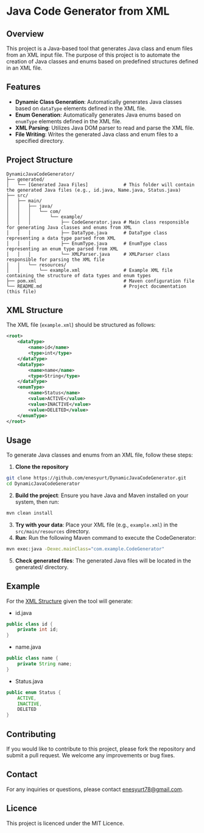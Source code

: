 # Java Code Generator from XML

## Overview

This project is a Java-based tool that generates Java class and enum files from an XML input file. The purpose of this project is to automate the creation of Java classes and enums based on predefined structures defined in an XML file.

## Features

- **Dynamic Class Generation**: Automatically generates Java classes based on `dataType` elements defined in the XML file.
- **Enum Generation**: Automatically generates Java enums based on `enumType` elements defined in the XML file.
- **XML Parsing**: Utilizes Java DOM parser to read and parse the XML file.
- **File Writing**: Writes the generated Java class and enum files to a specified directory.

## Project Structure
```plainText
DynamicJavaCodeGenerator/
├── generated/
│   └── [Generated Java Files]             # This folder will contain the generated Java files (e.g., id.java, Name.java, Status.java)
├── src/
│   ├── main/
│   │   ├── java/
│   │   │   └── com/
│   │   │       └── example/
│   │   │           ├── CodeGenerator.java # Main class responsible for generating Java classes and enums from XML
│   │   │           ├── DataType.java      # DataType class representing a data type parsed from XML
│   │   │           ├── EnumType.java      # EnumType class representing an enum type parsed from XML
│   │   │           └── XMLParser.java     # XMLParser class responsible for parsing the XML file
│   │   └── resources/
│   │       └── example.xml                # Example XML file containing the structure of data types and enum types
├── pom.xml                                # Maven configuration file
└── README.md                              # Project documentation (this file)

```
## XML Structure

The XML file (`example.xml`) should be structured as follows:

```xml
<root>
    <dataType>
        <name>id</name>
        <type>int</type>
    </dataType>
    <dataType>
        <name>name</name>
        <type>String</type>
    </dataType>
    <enumType>
        <name>Status</name>
        <value>ACTIVE</value>
        <value>INACTIVE</value>
        <value>DELETED</value>
    </enumType>
</root>
```

## Usage

To generate Java classes and enums from an XML file, follow these steps:
1. **Clone the repository**
```bash
git clone https://github.com/enesyurt/DynamicJavaCodeGenerator.git
cd DynamicJavaCodeGenerator
```
2. **Build the project**: Ensure you have Java and Maven installed on your system, then run:
```bash
mvn clean install
```
3. **Try with your data**: Place your XML file (e.g., `example.xml`) in the `src/main/resources` directory.
4. **Run**: Run the following Maven command to execute the CodeGenerator:
```bash
mvn exec:java -Dexec.mainClass="com.example.CodeGenerator"
```
5. **Check generated files**: The generated Java files will be located in the generated/ directory.

## Example

For the [XML Structure](#xml-structure) given the tool will generate:
- id.java
```java
public class id {
    private int id;
}
```
- name.java
```java
public class name {
    private String name;
}
```
- Status.java
```java
public enum Status {
    ACTIVE,
    INACTIVE,
    DELETED
}
```

## Contributing
If you would like to contribute to this project, please fork the repository and submit a pull request. We welcome any improvements or bug fixes.

## Contact
For any inquiries or questions, please contact [enesyurt78@gmail.com](enesyurt78@gmail.com).


## Licence
This project is licenced under the MIT Licence.